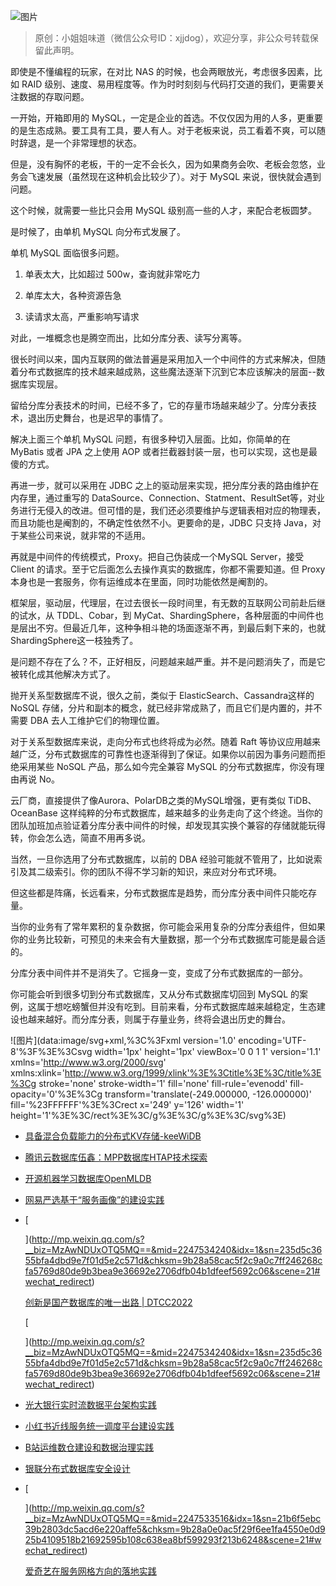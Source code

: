 ![图片](https://mmbiz.qpic.cn/mmbiz_gif/cvQbJDZsKLp6wejHtKTRbqqQyt0wMk9K1wNtuwRqQTJAPOJ1KiaqSeSRbIJRTicVicKpDKRndBodY2DBNN20tvWwA/640?wx_fmt=gif&wxfrom=5&wx_lazy=1)

> 原创：小姐姐味道（微信公众号ID：xjjdog），欢迎分享，非公众号转载保留此声明。

即使是不懂编程的玩家，在对比 NAS 的时候，也会两眼放光，考虑很多因素，比如 RAID 级别、速度、易用程度等。作为时时刻刻与代码打交道的我们，更需要关注数据的存取问题。

一开始，开箱即用的 MySQL，一定是企业的首选。不仅仅因为用的人多，更重要的是生态成熟。要工具有工具，要人有人。对于老板来说，员工看着不爽，可以随时辞退，是一个非常理想的状态。

但是，没有胸怀的老板，干的一定不会长久，因为如果商务会吹、老板会忽悠，业务会飞速发展（虽然现在这种机会比较少了）。对于 MySQL 来说，很快就会遇到问题。

这个时候，就需要一些比只会用 MySQL 级别高一些的人才，来配合老板圆梦。

是时候了，由单机 MySQL 向分布式发展了。

单机 MySQL 面临很多问题。

1.  单表太大，比如超过 500w，查询就非常吃力
    
2.  单库太大，各种资源告急
    
3.  读请求太高，严重影响写请求
    

对此，一堆概念也是腾空而出，比如分库分表、读写分离等。

很长时间以来，国内互联网的做法普遍是采用加入一个中间件的方式来解决，但随着分布式数据库的技术越来越成熟，这些魔法逐渐下沉到它本应该解决的层面--数据库实现层。

留给分库分表技术的时间，已经不多了，它的存量市场越来越少了。分库分表技术，退出历史舞台，也是迟早的事情了。

解决上面三个单机 MySQL 问题，有很多种切入层面。比如，你简单的在 MyBatis 或者 JPA 之上使用 AOP 或者拦截器封装一层，也可以实现，这也是最傻的方式。

再进一步，就可以采用在 JDBC 之上的驱动层来实现，把分库分表的路由维护在内存里，通过重写的 DataSource、Connection、Statment、ResultSet等，对业务进行无侵入的改进。但可惜的是，我们还必须要维护与逻辑表相对应的物理表，而且功能也是阉割的，不确定性依然不小。更要命的是，JDBC 只支持 Java，对于某些公司来说，就非常的不适用。

再就是中间件的传统模式，Proxy。把自己伪装成一个MySQL Server，接受 Client 的请求。至于它后面怎么去操作真实的数据库，你都不需要知道。但 Proxy 本身也是一套服务，你有运维成本在里面，同时功能依然是阉割的。

框架层，驱动层，代理层，在过去很长一段时间里，有无数的互联网公司前赴后继的试水，从 TDDL、Cobar，到 MyCat、ShardingSphere，各种层面的中间件也是层出不穷。但最近几年，这种争相斗艳的场面逐渐不再，到最后剩下来的，也就ShardingSphere这一枝独秀了。

是问题不存在了么？不，正好相反，问题越来越严重。并不是问题消失了，而是它被转化成其他解决方式了。

抛开关系型数据库不说，很久之前，类似于 ElasticSearch、Cassandra这样的 NoSQL 存储，分片和副本的概念，就已经非常成熟了，而且它们是内置的，并不需要 DBA 去人工维护它们的物理位置。

对于关系型数据库来说，走向分布式也终将成为必然。随着 Raft 等协议应用越来越广泛，分布式数据库的可靠性也逐渐得到了保证。如果你以前因为事务问题而拒绝采用某些 NoSQL 产品，那么如今完全兼容 MySQL 的分布式数据库，你没有理由再说 No。

云厂商，直接提供了像Aurora、PolarDB之类的MySQL增强，更有类似 TiDB、OceanBase 这样纯粹的分布式数据库，越来越多的业务走向了这个终途。当你的团队加班加点验证着分库分表中间件的时候，却发现其实换个兼容的存储就能玩得转，你会怎么选，简直不用再多说。

当然，一旦你选用了分布式数据库，以前的 DBA 经验可能就不管用了，比如说索引及其二级索引。你的团队不得不学习新的知识，来应对分布式环境。

但这些都是阵痛，长远看来，分布式数据库是趋势，而分库分表中间件只能吃存量。

当你的业务有了常年累积的复杂数据，你可能会采用复杂的分库分表组件，但如果你的业务比较新，可预见的未来会有大量数据，那一个分布式数据库可能是最合适的。

分库分表中间件并不是消失了。它摇身一变，变成了分布式数据库的一部分。

你可能会听到很多切到分布式数据库，又从分布式数据库切回到 MySQL 的案例，这属于想吃螃蟹但并没有吃到。目前来看，分布式数据库越来越稳定，生态建设也越来越好。而分库分表，则属于存量业务，终将会退出历史的舞台。

![图片](data:image/svg+xml,%3C%3Fxml version='1.0' encoding='UTF-8'%3F%3E%3Csvg width='1px' height='1px' viewBox='0 0 1 1' version='1.1' xmlns='http://www.w3.org/2000/svg' xmlns:xlink='http://www.w3.org/1999/xlink'%3E%3Ctitle%3E%3C/title%3E%3Cg stroke='none' stroke-width='1' fill='none' fill-rule='evenodd' fill-opacity='0'%3E%3Cg transform='translate(-249.000000, -126.000000)' fill='%23FFFFFF'%3E%3Crect x='249' y='126' width='1' height='1'%3E%3C/rect%3E%3C/g%3E%3C/g%3E%3C/svg%3E)

-   [具备混合负载能力的分布式KV存储-keeWiDB](http://mp.weixin.qq.com/s?__biz=MzAwNDUxOTQ5MQ==&mid=2247534459&idx=1&sn=459cc7244f9fa622d464e71caafa9a9e&chksm=9b28a457ac5f2d4161de739b6b468a8af7adb3dff8cf59aa551db6d7ec7ff91f84211482e13a&scene=21#wechat_redirect)
    
-   [腾讯云数据库伍鑫：MPP数据库HTAP技术探索](http://mp.weixin.qq.com/s?__biz=MzAwNDUxOTQ5MQ==&mid=2247534459&idx=2&sn=aa5656e76d6bef9da458e3800991719f&chksm=9b28a457ac5f2d41d16b42f1d155191d5ab0e9c0fbf132d14ed379a502f28967649faca665f6&scene=21#wechat_redirect)
    
-   [开源机器学习数据库OpenMLDB](http://mp.weixin.qq.com/s?__biz=MzAwNDUxOTQ5MQ==&mid=2247534258&idx=1&sn=6d12323d48c7269e2caeed7094f69b5d&chksm=9b28a59eac5f2c884881052facaa477c6693ce30568492a7f4f13f14596052d97e6594b3b44a&scene=21#wechat_redirect)
    
-   [网易严选基于“服务画像”的建设实践](http://mp.weixin.qq.com/s?__biz=MzAwNDUxOTQ5MQ==&mid=2247534255&idx=1&sn=256f2dbece21d70996fbbadc9ea47181&chksm=9b28a583ac5f2c95f4a40f6d88d08051e12fc54e9e1cd35f0d8acd8e2c2379f04403c717bc85&scene=21#wechat_redirect)
    
-   [
    
    ](http://mp.weixin.qq.com/s?__biz=MzAwNDUxOTQ5MQ==&mid=2247534240&idx=1&sn=235d5c3655bfa4dbd9e7f01d5e2c571d&chksm=9b28a58cac5f2c9a0c7ff246268cfa5769d80de9b3bea9e36692e2706dfb04b1dfeef5692c06&scene=21#wechat_redirect)
    
    [创新是国产数据库的唯一出路 | DTCC2022](http://mp.weixin.qq.com/s?__biz=MzAwNDUxOTQ5MQ==&mid=2247534240&idx=1&sn=235d5c3655bfa4dbd9e7f01d5e2c571d&chksm=9b28a58cac5f2c9a0c7ff246268cfa5769d80de9b3bea9e36692e2706dfb04b1dfeef5692c06&scene=21#wechat_redirect)
    
    [
    
    ](http://mp.weixin.qq.com/s?__biz=MzAwNDUxOTQ5MQ==&mid=2247534240&idx=1&sn=235d5c3655bfa4dbd9e7f01d5e2c571d&chksm=9b28a58cac5f2c9a0c7ff246268cfa5769d80de9b3bea9e36692e2706dfb04b1dfeef5692c06&scene=21#wechat_redirect)  
    
-   [光大银行实时流数据平台架构实践](http://mp.weixin.qq.com/s?__biz=MzAwNDUxOTQ5MQ==&mid=2247533869&idx=1&sn=ce24ed8daded864b37d5703fef939788&chksm=9b28a601ac5f2f17e7ed749f3ecb963243b35b93c73a54106d445ab79686754c074819430588&scene=21#wechat_redirect)
    
-   [小红书近线服务统一调度平台建设实践](http://mp.weixin.qq.com/s?__biz=MzAwNDUxOTQ5MQ==&mid=2247533848&idx=1&sn=4dc5199699ecc4ac7e9d32e54720f6a0&chksm=9b28a634ac5f2f22a3d72e9effc689e5711f303c54112f4defb56a357c6a08e74740d9aa35fc&scene=21#wechat_redirect)
    
-   [B站运维数仓建设和数据治理实践](http://mp.weixin.qq.com/s?__biz=MzAwNDUxOTQ5MQ==&mid=2247533845&idx=1&sn=30e0a5098a3cf862fc889e8a6b2549ff&chksm=9b28a639ac5f2f2fe2e98b497f2bdab3d5b7da4546949625e3b931f937287b7119f7a16d0872&scene=21#wechat_redirect)
    
-   [银联分布式数据库安全设计](http://mp.weixin.qq.com/s?__biz=MzAwNDUxOTQ5MQ==&mid=2247533817&idx=1&sn=9b73da035688a0fe035b3a7cdedac653&chksm=9b28a7d5ac5f2ec3f476122b35b9822596b28b004852338b9d216f25ce32b390955494f1e969&scene=21#wechat_redirect)
    
-   [
    
    ](http://mp.weixin.qq.com/s?__biz=MzAwNDUxOTQ5MQ==&mid=2247533516&idx=1&sn=21b6f5ebc39b2803dc5acd6e220affe5&chksm=9b28a0e0ac5f29f6ee1fa4550e0d925b4109518b21692595b108c638ea8bf599293f213b6248&scene=21#wechat_redirect)
    
    [爱奇艺在服务网格方向的落地实践](http://mp.weixin.qq.com/s?__biz=MzAwNDUxOTQ5MQ==&mid=2247533516&idx=1&sn=21b6f5ebc39b2803dc5acd6e220affe5&chksm=9b28a0e0ac5f29f6ee1fa4550e0d925b4109518b21692595b108c638ea8bf599293f213b6248&scene=21#wechat_redirect)